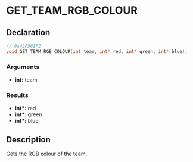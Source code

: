 # GET_TEAM_RGB_COLOUR

## Declaration
```cpp
// 0x42F561F2
void GET_TEAM_RGB_COLOUR(int team, int* red, int* green, int* blue);
```

### Arguments
- **int:** team

### Results
- **int\*:** red
- **int\*:** green
- **int\*:** blue

## Description
Gets the RGB colour of the team.